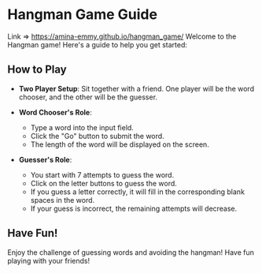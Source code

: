 

# Hangman Game Guide

Link => https://amina-emmy.github.io/hangman_game/
Welcome to the Hangman game! Here's a guide to help you get started:

## How to Play

- **Two Player Setup**: Sit together with a friend. One player will be the word chooser, and the other will be the guesser.

- **Word Chooser's Role**: 
  - Type a word into the input field.
  - Click the "Go" button to submit the word.
  - The length of the word will be displayed on the screen.

- **Guesser's Role**: 
  - You start with 7 attempts to guess the word.
  - Click on the letter buttons to guess the word.
  - If you guess a letter correctly, it will fill in the corresponding blank spaces in the word.
  - If your guess is incorrect, the remaining attempts will decrease.

## Have Fun!

Enjoy the challenge of guessing words and avoiding the hangman! Have fun playing with your friends!
